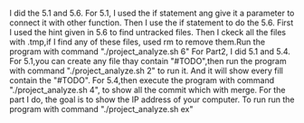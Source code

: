 I did the 5.1 and 5.6. For 5.1, I used the if statement ang give 
it a parameter to connect it with other function. Then I use the 
if statement to do the 5.6. 
First I used the hint given in 5.6 to find 
untracked files. Then I ckeck all the files with .tmp,if I find any of 
these files, used rm to remove them.Run the program 
with command "./project_analyze.sh 6"
For Part2, I did 5.1 and 5.4. For 5.1,you can create any file thay contain
"#TODO",then run the program with command "./project_analyze.sh 2"
to run it. And it will show every fill contain the "#TODO".
For 5.4,then execute the program with command "./project_analyze.sh 4",
to show all the commit which with merge.
For the part I do, the goal is to show the IP address of your computer.
To run run the program with command "./project_analyze.sh ex"

